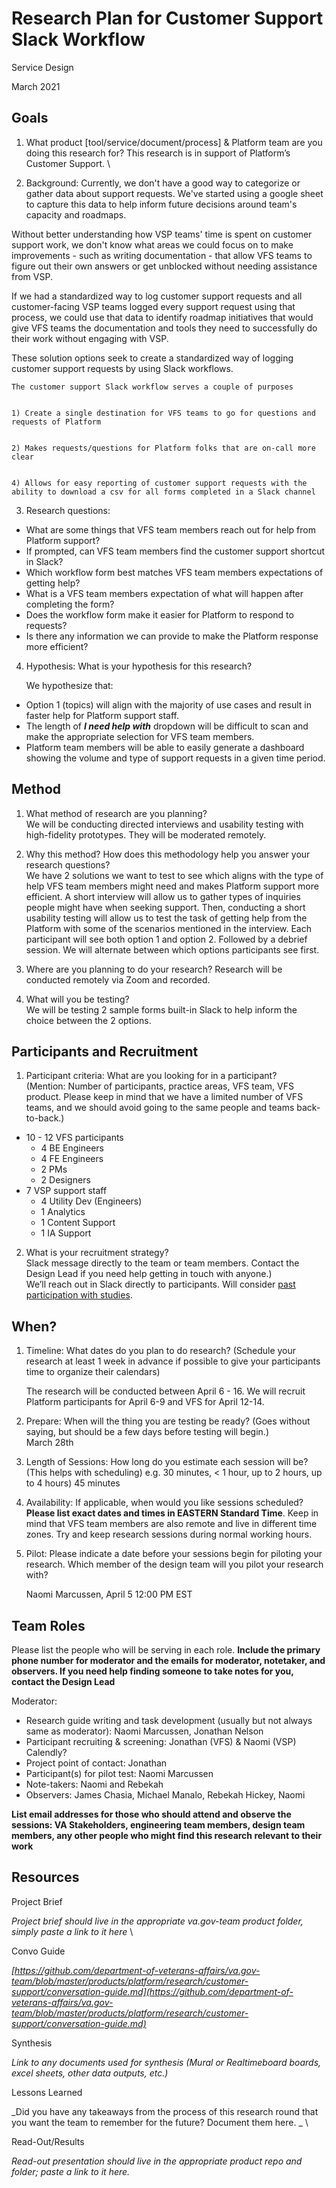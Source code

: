 # Research Plan for Customer Support Slack Workflow

Service Design

March 2021


## Goals	



1.  What product [tool/service/document/process] & Platform team are you doing this research for? This research is in support of Platform’s Customer Support.  \

2. Background: Currently, we don't have a good way to categorize or gather data about support requests. We've started using a google sheet to capture this data to help inform future decisions around team's capacity and roadmaps.

Without better understanding how VSP teams' time is spent on customer support work, we don't know what areas we could focus on to make improvements - such as writing documentation - that allow VFS teams to figure out their own answers or get unblocked without needing assistance from VSP.

If we had a standardized way to log customer support requests and all customer-facing VSP teams logged every support request using that process, we could use that data to identify roadmap initiatives that would give VFS teams the documentation and tools they need to successfully do their work without engaging with VSP.

These solution options seek to create a standardized way of logging customer support requests by using Slack workflows. 


    


    The customer support Slack workflow serves a couple of purposes  


    1) Create a single destination for VFS teams to go for questions and requests of Platform  


    2) Makes requests/questions for Platform folks that are on-call more clear   


    4) Allows for easy reporting of customer support requests with the ability to download a csv for all forms completed in a Slack channel



3. Research questions: 
*   What are some things that VFS team members reach out for help from Platform support?
*   If prompted, can VFS team members find the customer support shortcut in Slack? 
*   Which workflow form best matches VFS team members expectations of getting help?
*   What is a VFS team members expectation of what will happen after completing the form?
*   Does the workflow form make it easier for Platform to respond to requests? 
*   Is there any information we can provide to make the Platform response more efficient? 

 



4. Hypothesis: What is your hypothesis for this research?

    We hypothesize that:

*   Option 1 (topics) will align with the majority of use cases and result in faster help for Platform support staff.
*   The length of **_I need help with_** dropdown will be difficult to scan and make the appropriate selection for VFS team members. 
*   Platform team members will be able to easily generate a dashboard showing the volume and type of support requests in a given time period.


## Method	



1. What method of research are you planning? 	
We will be conducting directed interviews and usability testing with high-fidelity prototypes. They will be moderated remotely.


2. Why this method? How does this methodology help you answer your research questions? 	
We have 2 solutions we want to test to see which aligns with the type of help VFS team members might need and makes Platform support more efficient.  A short interview will allow us to gather types of inquiries people might have when seeking support. Then, conducting a short usability testing will allow us to test the task of getting help from the Platform with some of the scenarios mentioned in the interview. Each participant will see both option 1 and option 2. Followed by a debrief session. We will alternate between which options participants see first. 

3. Where are you planning to do your research? 
Research will be conducted remotely via Zoom and recorded. 

4. What will you be testing? 	
We will be testing 2 sample forms built-in Slack to help inform the choice between the 2 options.  



## Participants and Recruitment	



1. Participant criteria: What are you looking for in a participant?	 
(Mention: Number of participants, practice areas, VFS team, VFS product. Please keep in mind that we have a limited number of VFS teams, and we should avoid going to the same people and teams back-to-back.)
*   10 - 12 VFS participants
    *   4 BE Engineers
    *   4 FE Engineers
    *   2 PMs
    *   2 Designers
*   7 VSP support staff
    *   4 Utility Dev (Engineers)
    *   1 Analytics
    *   1 Content Support
    *   1 IA Support
2. What is your recruitment strategy? 	 
Slack message directly to the team or team members. Contact the Design Lead if you need help getting in touch with anyone.)	 \
We’ll reach out in Slack directly to participants. Will consider [past participation with studies](https://docs.google.com/spreadsheets/d/1V8Nswcbcp-SzQBTBUZNCnCCcs9WwbJ2CrAEbdFSNmMI/edit#gid=775867416).


## When? 	



1. Timeline: What dates do you plan to do research?
(Schedule your research at least 1 week in advance if possible to give your participants time to organize their calendars) 

    The research will be conducted between April 6 - 16. We will recruit Platform participants for April 6-9 and VFS for April 12-14. 

2. Prepare: When will the thing you are testing be ready? (Goes without saying, but should be a few days before testing will begin.) 	
    March  28th  


3. Length of Sessions: How long do you estimate each session will be? (This helps with scheduling) e.g. 30 minutes, &lt; 1 hour, up to 2 hours, up to 4 hours) 
    45 minutes  


4. Availability: If applicable, when would you like sessions scheduled? **Please list exact dates and times in EASTERN Standard Time**. Keep in mind that VFS team members are also remote and live in different time zones. Try and keep research sessions during normal working hours.	 

5. Pilot: Please indicate a date before your sessions begin for piloting your research. Which member of the design team will you pilot your research with? 	

    Naomi Marcussen, April 5 12:00 PM EST 



## Team Roles	

Please list the people who will be serving in each role. **Include the primary phone number for moderator and the emails for moderator, notetaker, and observers. If you need help finding someone to take notes for you, contact the Design Lead** 	

Moderator:	

*   Research guide writing and task development (usually but not always same as moderator): Naomi Marcussen, Jonathan Nelson 
*   Participant recruiting & screening: Jonathan  (VFS) & Naomi (VSP) Calendly?
*   Project point of contact: Jonathan 
*   Participant(s) for pilot test:  Naomi Marcussen
*   Note-takers: Naomi and Rebekah
*   Observers: James Chasia, Michael Manalo, Rebekah Hickey, Naomi

**List email addresses for those who should attend and observe the sessions: VA Stakeholders, engineering team members, design team members, any other people who might find this research relevant to their work**


## Resources	

Project Brief 	

_Project brief should live in the appropriate va.gov-team product folder, simply paste a link to it here_ \


Convo Guide

_[https://github.com/department-of-veterans-affairs/va.gov-team/blob/master/products/platform/research/customer-support/conversation-guide.md](https://github.com/department-of-veterans-affairs/va.gov-team/blob/master/products/platform/research/customer-support/conversation-guide.md)_

Synthesis	

_Link to any documents used for synthesis (Mural or Realtimeboard boards, excel sheets, other data outputs, etc.)_

Lessons Learned	

_Did you have any takeaways from the process of this research round that you want the team to remember for the future? Document them here.	_ \


Read-Out/Results	

_Read-out presentation should live in the appropriate product repo and folder; paste a link to it here._
